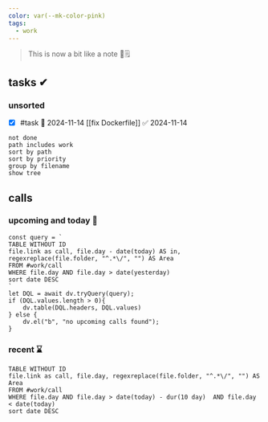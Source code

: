 ```yaml
---
color: var(--mk-color-pink)
tags:
  - work
---
```

> This is now a bit like a note 📔🗒

## tasks ✔

### unsorted
- [x] #task 📅 2024-11-14  [[fix Dockerfile]] ✅ 2024-11-14

```tasks
not done
path includes work
sort by path
sort by priority
group by filename
show tree
```

## calls

### upcoming  and today 📆

```dataviewjs
const query = `
TABLE WITHOUT ID
file.link as call, file.day - date(today) AS in, regexreplace(file.folder, "^.*\/", "") AS Area
FROM #work/call
WHERE file.day AND file.day > date(yesterday)
sort date DESC
`
let DQL = await dv.tryQuery(query);
if (DQL.values.length > 0){
	dv.table(DQL.headers, DQL.values)
} else {
	dv.el("b", "no upcoming calls found");
}
```

### recent ⌛

```dataview
TABLE WITHOUT ID
file.link as call, file.day, regexreplace(file.folder, "^.*\/", "") AS Area
FROM #work/call
WHERE file.day AND file.day > date(today) - dur(10 day)  AND file.day < date(today)
sort date DESC
```
